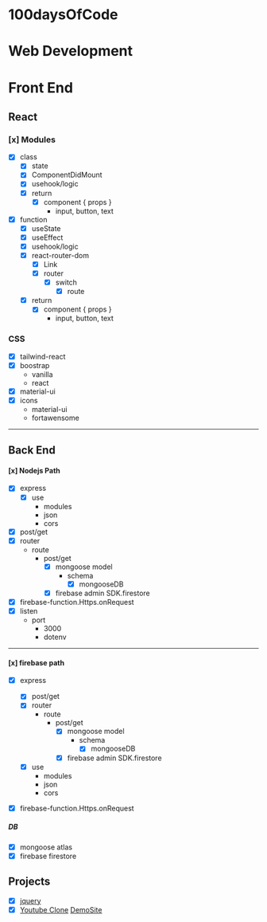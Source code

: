 # 100daysOfCode
# Web Development
# Front End
## React
### [x] Modules
  - [X] class 
    - [x] state
    - [x] ComponentDidMount
    - [x] usehook/logic
    - [x] return 
      - [x] component { props }
        - input, button, text
  - [x] function
    - [x] useState
    - [x] useEffect
    - [x] usehook/logic
    - [x] react-router-dom
      - [x] Link
      - [X] router
        - [x] switch
          - [x] route
    - [x] return 
      - [x] component { props }
        - input, button, text
             
### CSS
  - [X] tailwind-react
  - [X] boostrap
    - vanilla
    - react
  - [x] material-ui
  - [x] icons
    - material-ui
    - fortawensome
-----

## Back End
#### [x] Nodejs Path
  - [x] express
      - [x] use
        - modules
        - json
        - cors
  - [x] post/get
  - [x] router
      - route
        - post/get
            - [x] mongoose model
              - schema
                - [x] mongooseDB
            - [x] firebase admin SDK.firestore
  - [x] firebase-function.Https.onRequest  
  - [x] listen
    - port
      - 3000
      - dotenv
-----        
#### [x] firebase path
  - [x] express
    - [x] post/get
    - [x] router
        - route
          - post/get
            - [x] mongoose model
              - schema
                - [x] mongooseDB
            - [x] firebase admin SDK.firestore
    - [x] use
      - modules
      - json
      - cors
  - [x] firebase-function.Https.onRequest      


##### DB
  - [x] mongoose atlas
  - [x] firebase firestore

## Projects
 - [X] [jquery](https://github.com/SarahJoline/Train-Scheduler-/blob/master/assets/app.js)  
 - [X] [Youtube Clone](https://github.com/wetech16/youtube-clone) [DemoSite](https://clone-92e8b.web.app/)
